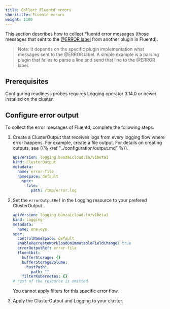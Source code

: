 ```yaml
---
title: Collect Fluentd errors
shorttitle: Fluentd errors
weight: 1100
---
```


This section describes how to collect Fluentd error messages (those messages that sent to the [@ERROR label](https://docs.fluentd.org/configuration/config-file#error-label) from another plugin in Fluentd).

> Note: It depends on the specific plugin implementation what messages sent to the @ERROR label. A simple example is a parsing plugin that failes to parse a line and send that line to the @ERROR label.

## Prerequisites

Configuring readiness probes requires Logging operator 3.14.0 or newer installed on the cluster.

## Configure error output

To collect the error messages of Fluentd, complete the following steps.

1. Create a ClusterOutput that receives logs from every logging flow where error happens. For example, create a file output. For details on creating outputs, see {{% xref "../configuration/output.md" %}}.

    ```yaml
    apiVersion: logging.banzaicloud.io/v1beta1
    kind: ClusterOutput
    metadata:
      name: error-file
      namespace: default
        spec:
          file:
            path: /tmp/error.log
    ```

1. Set the `errorOutputRef` in the Logging resource to your prefered ClusterOutput. 

    ```yaml
    apiVersion: logging.banzaicloud.io/v1beta1
    kind: Logging
    metadata:
      name: one-eye
    spec:
      controlNamespace: default
      enableRecreateWorkloadOnImmutableFieldChange: true
      errorOutputRef: error-file
      fluentbit:
        bufferStorage: {}
        bufferStorageVolume:
          hostPath:
            path: ""
        filterKubernetes: {}
    # rest of the resource is omitted
    ```

    You cannot apply filters for this specific error flow.

1. Apply the ClusterOutput and Logging to your cluster.
